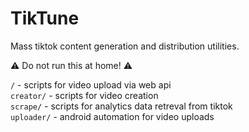 # TikTune

Mass tiktok content generation and distribution utilities.

⚠️ Do not run this at home! ⚠️

`/` - scripts for video upload via web api  
`creator/` - scripts for video creation  
`scrape/` - scripts for analytics data retreval from tiktok  
`uploader/` - android automation for video uploads  
